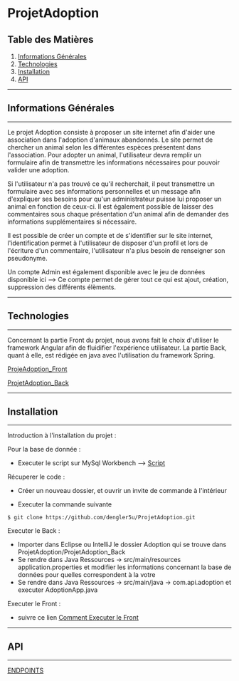 # ProjetAdoption

## Table des Matières
1. [Informations Générales](#informations-générales)
2. [Technologies](#technologies)
3. [Installation](#installation)
4. [API](#api)

***

## Informations Générales
***

Le projet Adoption consiste à proposer un site internet afin d'aider une association dans l'adoption d'animaux abandonnés.
Le site permet de chercher un animal selon les différentes espèces présentent dans l'association. Pour adopter un animal, l'utilisateur devra remplir un formulaire afin de transmettre les informations nécessaires pour pouvoir valider une adoption.

Si l'utilisateur n'a pas trouvé ce qu'il recherchait, il peut transmettre un formulaire avec ses informations personnelles et un message afin d'expliquer ses besoins pour qu'un administrateur puisse lui proposer un animal en fonction de ceux-ci.
Il est également possible de laisser des commentaires sous chaque présentation d'un animal afin de demander des informations supplémentaires si nécessaire.

Il est possible de créer un compte et de s'identifier sur le site internet, l'identification permet à l'utilisateur de disposer d'un profil et lors de l'écriture d'un commentaire, l'utilisateur n'a plus besoin de renseigner son pseudonyme.

Un compte Admin est également disponible avec le jeu de données disponible ici -->
Ce compte permet de gérer tout ce qui est ajout, création, suppression des différents élèments. 

***
## Technologies
***

Concernant la partie Front du projet, nous avons fait le choix d'utiliser le framework Angular afin de fluidifier l'expérience utilisateur. La partie Back, quant à elle, est rédigée en java avec l'utilisation du framework Spring.

[ProjeAdoption_Front](https://github.com/dengler5u/ProjetAdoption/tree/main/ProjetAdoption_Front)

[ProjetAdoption_Back](https://github.com/dengler5u/ProjetAdoption/tree/main/ProjetAdoption_Back)

***
## Installation
***

Introduction à l'installation du projet :

Pour la base de donnée :

* Executer le script sur MySql Workbench --> [Script](https://github.com/dengler5u/ProjetAdoption/blob/main/ScriptBdd.sql)

Récuperer le code :

* Créer un nouveau dossier, et ouvrir un invite de commande à l'intérieur

* Executer la commande suivante
```
$ git clone https://github.com/dengler5u/ProjetAdoption.git
```
Executer le Back :

* Importer dans Eclipse ou IntelliJ le dossier Adoption qui se trouve dans ProjetAdoption/ProjetAdoption_Back
* Se rendre dans Java Ressources -> src/main/resources application.properties et modifier les informations concernant la base de données pour quelles correspondent à la votre 
* Se rendre dans Java Ressources -> src/main/java -> com.api.adoption et executer AdoptionApp.java

Executer le Front :

* suivre ce lien [Comment Executer le Front](https://github.com/dengler5u/ProjetAdoption/tree/main/ProjetAdoption_Front#readme)

***
## API
***

[ENDPOINTS](https://github.com/dengler5u/ProjetAdoption/tree/main/ProjetAdoption_Back#readme)
